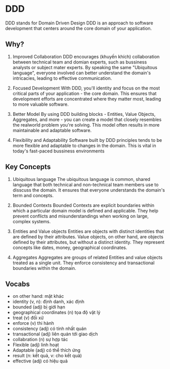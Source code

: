 # DDD

DDD stands for Domain Driven Design
DDD is an approach to software development that centers around the core domain of your application.

## Why?

1. Improved Collaboration
   DDD encourages (khuyến khích) collaboration between technical team and domian experts, such as bussiness analysts or subject mater experts. By speaking the same "Ubiquitous language", everyone involved can better understand the domain's intricacies, leading to effective communication.

2. Focused Development
   With DDD, you'll identity and focus on the most critical parts of your application - the core domain. This ensures that development efforts are concentrated where they matter most, leading to more valuable software.

3. Better Model
   By using DDD building blocks - Entities, Value Objects, Aggregates, and more - you can create a model that closely resembles the realworld problem you're solving. This model often results in more maintainable and adaptable software.

4. Flexibility and Adaptability
   Software built by DDD principles tends to be more flexible and adaptable to changes in the domain. This is vital in today's fast-paced bussiness environments

## Key Concepts

1. Ubiquitous language
   The ubiquitous language is common, shared language that both technical and non-technical team members use to disscuss the domain. It ensures that everyone understands the domain's term and concepts.

2. Bounded Contexts
   Bounded Contexts are explicit boundaries within which a particular domain model is defined and applicable. They help prevent conflicts and misunderstandings when working on large, complex systems.

3. Entities and Value objects
   Entities are objects with distinct identities that are defined by their attributes. Value objects, on other hand, are objects defined by their attributes, but without a distinct identity. They represent concepts like dates, money, geographical coordinates.

4. Aggregates
   Aggregates are groups of related Entities and value objects treated as a single unit. They enforce consistency and transactional boundaries within the domain.

## Vocabs

- on other hand: mặt khác
- identity (v, n): định danh, xác định
- bounded (adj) bị giới hạn
- geographical coordinates (n) tọa độ vật lý
- treat (v) đối xử
- enforce (v) thi hành
- consistency (adj) có tính nhất quán
- transactional (adj) liên quán tới giao dịch
- collabration (n) sự hợp tác
- Flexible (adj) linh hoạt
- Adaptable (adj) có thể thích ứng
- result (n: kết quả, v: cho kết quả)
- effective (adj) có hiệu quả

